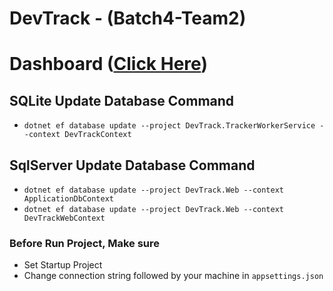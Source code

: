 # DevTrack - (Batch4-Team2)


# Dashboard ([Click Here](https://docs.google.com/spreadsheets/d/1xR6lKH0TGh9GXPU_OSNLcdOhsllZe78vo3er4UQCNBg/edit?ts=60051279#gid=1041983261))

## SQLite Update Database Command
- `dotnet ef database update --project DevTrack.TrackerWorkerService --context DevTrackContext`

## SqlServer Update Database Command
- `dotnet ef database update --project DevTrack.Web --context ApplicationDbContext`
- `dotnet ef database update --project DevTrack.Web --context DevTrackWebContext`




### Before Run Project, Make sure
- Set Startup Project
- Change connection string followed by your machine in `appsettings.json`
